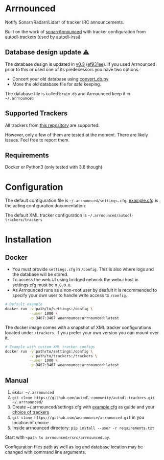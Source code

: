 # Arrnounced

Notify Sonarr/Radarr/Lidarr of tracker IRC announcements.

Built on the work of
[sonarrAnnounced](https://github.com/l3uddz/sonarrAnnounced) with tracker
configuration from
[autodl-trackers](https://github.com/autodl-community/autodl-trackers) (used by
[autodl-irssi](https://github.com/autodl-community/autodl-irssi))

## Database design update :warning:
The database design is updated in [v0.3](https://github.com/weannounce/arrnounced/releases/tag/v0.3)
([ef931ee](https://github.com/weannounce/arrnounced/commit/ef931eef27348f82254d601f96d094a7b9f147bb)).
If you used Arrnounced prior to this or used one of its predecessors you have two
options.
* Concert your old database using [convert_db.py](https://github.com/weannounce/arrnounced/blob/master/convert_db.py)
* Move the old database file for safe keeping.

The database file is called `brain.db` and Arrnounced keep it in `~/.arrnounced`

## Supported Trackers
All trackers from [this
repository](https://github.com/autodl-community/autodl-trackers/tree/master/trackers)
are supported.

However, only a few of them are tested at the moment. There are likely issues. Feel free to report them.

## Requirements

Docker or Python3 (only tested with 3.8 though)

# Configuration

The default configuration file is `~/.arrnounced/settings.cfg`.
[example.cfg](https://github.com/weannounce/arrnounced/blob/master/example.cfg)
is the acting configuration documentation.

The default XML tracker configuration is `~/.arrnounced/autodl-trackers/trackers`

# Installation

## Docker
* You must provide `settings.cfg` in `/config`. This is also where logs and the database will be stored.
* To access the web UI using bridged network the webui host in settings.cfg must be `0.0.0.0`.
* As Arrnounced runs as a non-root user by deafult it is recommended to specify your own user to handle write access to `/config`.

```bash
# Default example
docker run -v path/to/settings:/config \
           --user 1000 \
           -p 3467:3467 weannounce:arrnounced:latest
```

The docker image comes with a snapshot of XML tracker configurations located under `/trackers`. If you prefer your own version you can mount over it.

```bash
# Example with custom XML tracker configs
docker run -v path/to/settings:/config \
           -v path/to/trackers:/trackers \
           --user 1000 \
           -p 3467:3467 weannounce:arrnounced:latest
```

## Manual

1. `mkdir ~/.arrnounced`
2. `git clone https://github.com/autodl-community/autodl-trackers.git ~/.arrnounced/`
3. Create ~/.arrnounced/settings.cfg with
   [example.cfg](https://github.com/weannounce/arrnounced/blob/master/example.cfg)
   as guide and your [choice of
   trackers](https://github.com/autodl-community/autodl-trackers/tree/master/trackers)
4. `git clone https://github.com/weannounce/arrnounced.git` in you location of choice
5. Inside arrnounced directory: `pip install --user -r requirements.txt`

Start with `<path to arrnounced>/src/arrnounced.py`.

Configuration files path as well as log and database location may be changed with command line arguments.

